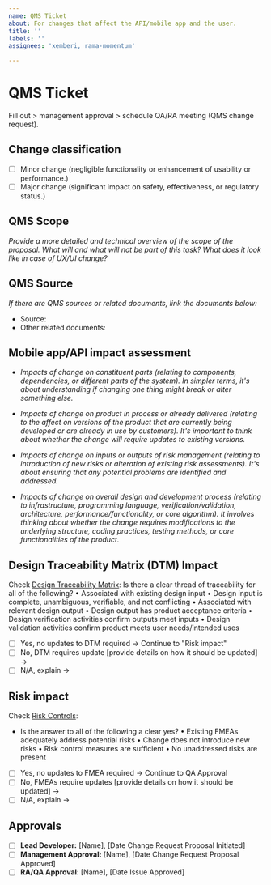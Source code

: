 ```yaml
---
name: QMS Ticket
about: For changes that affect the API/mobile app and the user.
title: ''
labels: ''
assignees: 'xemberi, rama-momentum'

---
```


# QMS Ticket 
Fill out > management approval > schedule QA/RA meeting (QMS change request).

## Change classification 
<!--qms-section:classification-->
- [ ] Minor change (negligible functionality or enhancement of usability or performance.)
- [ ] Major change (significant impact on safety, effectiveness, or regulatory status.)
<!--/qms-section:classification-->

## QMS Scope 
<!--qms-section:scope-->
*Provide a more detailed and technical overview of the scope of the proposal. What will and what will not be part of this task? What does it look like in case of UX/UI change?* 
<!--/qms-section:scope-->

## QMS Source
<!--qms-section:source-->
*If there are QMS sources or related documents, link the documents below:*

- Source: 
- Other related documents:
<!--/qms-section:source-->

## Mobile app/API impact assessment  
<!--qms-section:impact-->
 - *Impacts of change on constituent parts (relating to components, dependencies, or different parts of the system). In simpler terms, it's about understanding if changing one thing might break or alter something else.*
		        
        
 - *Impacts of change on product in process or already delivered (relating to the affect on versions of the product that are currently being developed or are already in use by customers). It's important to think about whether the change will require updates to existing versions.*
       
        
 - *Impacts of change on inputs or outputs of risk management (relating to introduction of new risks or alteration of existing risk assessments). It's about ensuring that any potential problems are identified and addressed.*
       
        
 - *Impacts of change on overall design and development process (relating to infrastructure, programming language, verification/validation, architecture, performance/functionality, or core algorithm). It involves thinking about whether the change requires modifications to the underlying structure, coding practices, testing methods, or core functionalities of the product.*
<!--/qms-section:impact-->
       
 
## Design Traceability Matrix (DTM) Impact 
Check [Design Traceability Matrix](https://github.com/seespine-2022/qms-docs/tree/main/design/design-matrix):
Is there a clear thread of traceability for all of the following?
    • Associated with existing design input
    • Design input is complete, unambiguous, verifiable, and not conflicting
    • Associated with relevant design output
    • Design output has product acceptance criteria
    • Design verification activities confirm outputs meet inputs
    • Design validation activities confirm product meets user needs/intended uses

<!--qms-section:dtm-->
- [ ] Yes, no updates to DTM required → Continue to "Risk impact"
- [ ] No, DTM requires update [provide details on how it should be updated] → 
- [ ] N/A, explain → 
<!--/qms-section:dtm-->

## Risk impact 
Check [Risk Controls](https://github.com/seespine-2022/qms-docs/tree/main/risk):
- Is the answer to all of the following a clear yes? 
    • Existing FMEAs adequately address potential risks
    • Change does not introduce new risks
    • Risk control measures are sufficient
    • No unaddressed risks are present

<!--qms-section:fmea-->
- [ ] Yes, no updates to FMEA required → Continue to QA Approval
- [ ] No, FMEAs require updates [provide details on how it should be updated] → 
- [ ] N/A, explain → 
<!--/qms-section:fmea-->

## Approvals 
 - [ ] **Lead Developer:** [Name], [Date Change Request Proposal Initiated]
 - [ ] **Management Approval:** [Name], [Date Change Request Proposal Approved]
 - [ ] **RA/QA Approval**: [Name], [Date Issue Approved]
